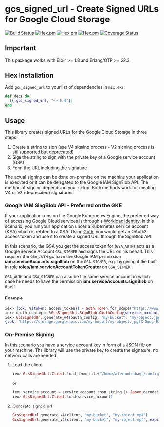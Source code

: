 # gcs_signed_url - Create Signed URLs for Google Cloud Storage

[![Build Status](https://github.com/alexandrubagu/gcs_signed_url/workflows/CI/badge.svg)](https://github.com/alexandrubagu/gcs_signed_url/actions?query=workflow%3ACI)
[![Hex.pm](https://img.shields.io/hexpm/v/gcs_signed_url.svg?maxAge=2592000)](https://hex.pm/packages/gcs_signed_url)
[![Hex.pm](https://img.shields.io/hexpm/dt/gcs_signed_url.svg?maxAge=2592000)](https://hex.pm/packages/gcs_signed_url)
[![Hex.pm](https://img.shields.io/hexpm/l/gcs_signed_url.svg?maxAge=2592000)](https://hex.pm/packages/gcs_signed_url)
[![Coverage Status](https://coveralls.io/repos/github/alexandrubagu/gcs_signed_url/badge.svg?branch=master)](https://coveralls.io/github/alexandrubagu/gcs_signed_url?branch=master)

## Important

This package works with Elixir >= 1.8 and Erlang/OTP >= 22.3

## Hex Installation

Add `gcs_signed_url` to your list of dependencies in `mix.exs`:

```elixir
def deps do
  [{:gcs_signed_url, "~> 0.4"}]
end
```

## Usage

This library creates signed URLs for the Google Cloud Storage in three steps:

1.  Create a string to sign (use [V4 signing process](https://cloud.google.com/storage/docs/access-control/signing-urls-with-helpers) - [V2 signing process](https://cloud.google.com/storage/docs/access-control/signed-urls-v2) is stil supported but deprecated)
2.  Sign the string to sign with the private key of a Google service account (GSA)
3.  Form the URL including the signature

The actual signing can be done on-premise on the machine your application is executed or it can be delegated to the
Google IAM SignBlob API. The method of signing depends on your setup. Both methods work for creating V4 or V2 (deprecated) signatures.

### Google IAM SingBlob API - Preferred on the GKE

If your application runs on the Google Kubernetes Engine, the preferred way of accessing Google Cloud services is
through a [Workload Identity](https://cloud.google.com/kubernetes-engine/docs/how-to/workload-identity). In this
scenario, you run your application under a Kubernetes service account (KSA) which is related to a GSA. Using
[Goth](https://github.com/peburrows/goth), you would get an OAuth2 access token and use it to create a signed URL
through the SignBlob API.

In this scenario, the GSA you get the access token for (`GSA_AUTH`) acts as a Google Service Account `GSA_SIGNER` and
signs the URL on his behalf. This requires the `GSA_AUTH` go have the Google IAM permission
**iam.serviceAccounts.signBlob** on the `GSA_SIGNER`, e.g. by giving it the built in
role **roles/iam.serviceAccountTokenCreator** on `GSA_SIGNER`.

`GSA_AUTH` and `GSA_SIGNER` can also be the same service account in which case he needs to have the permission
**iam.serviceAccounts.signBlob** on itself.

#### Example

```elixir
iex> {:ok, %{token: access_token}} = Goth.Token.for_scope("https://www.googleapis.com/auth/devstorage.read_write")
iex> oauth_config = %GcsSignedUrl.SignBlob.OAuthConfig{service_account: "project@gcs_signed_url.iam.gserviceaccount.com", access_token: access_token}
iex> GcsSignedUrl.generate_v4(oauth_config, "my-bucket", "my-object.jpg", verb: "PUT", expires: 1800, headers: ["Content-Type": "application/jpeg"])
{:ok, "https://storage.googleapis.com/my-bucket/my-object.jpg?X-Goog-Expires=1800..."}
```

### On-Premise Signing

In this scenario you have a service account key in form of a JSON file on your machine. The library will use the
private key to create the signature, no network calls are needed.

1.  Load the client

    ```elixir
    iex> GcsSignedUrl.Client.load_from_file("/home/alexandrubagu/config/google.json")
    ```

    or

    ```elixir
    iex> service_account = service_account_json_string |> Jason.decode!
    iex> GcsSignedUrl.Client.load(service_account)
    ```

2.  Generate signed url
    ```elixir
    GcsSignedUrl.generate_v4(client, "my-bucket", "my-object.mp4")
    GcsSignedUrl.generate_v4(client, "my-bucket", "my-object.mp4", expires: 3 * 3600) # 3 hours
    ```
